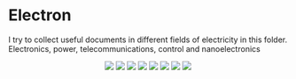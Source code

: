 # Electron
 I try to collect useful documents in different fields of electricity in this folder. Electronics, power, telecommunications, control and nanoelectronics

  <p align="center">
   <img src="https://github.com/mostafapiran/Electron/blob/main/Electronics/transistor.jpg">
   <img src="https://github.com/mostafapiran/Electron/blob/main/Electronics/page-1.jpg">
   <img src="https://github.com/mostafapiran/Electron/blob/main/Electronics/page-2.jpg">
   <img src="https://github.com/mostafapiran/Electron/blob/main/Power/Screenshot_2024-02-11-21-19-10.png">
   <img src="https://github.com/mostafapiran/Electron/blob/main/Power/Screenshot_20240131-181041.jpg">
   <img src="https://github.com/mostafapiran/Electron/blob/main/Code/Communications%20Protocols.png">
   <img src="https://github.com/mostafapiran/Electron/blob/main/Code/wireless%20Communications%20Protocols.png">
   <img src="https://github.com/mostafapiran/Electron/blob/main/Electronics/mosfet-bjt.png">
</p>
